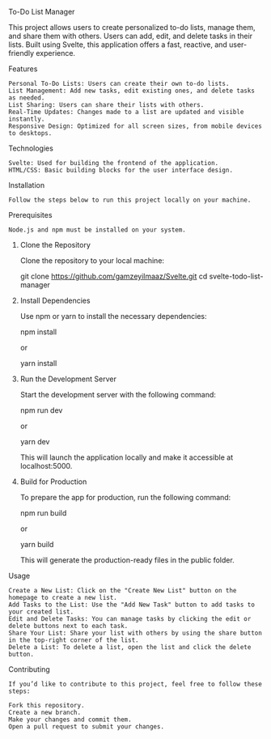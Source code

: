 
To-Do List Manager

This project allows users to create personalized to-do lists, manage them, and share them with others.
Users can add, edit, and delete tasks in their lists. Built using Svelte, this application offers a fast, reactive, and user-friendly experience.

Features

    Personal To-Do Lists: Users can create their own to-do lists.
    List Management: Add new tasks, edit existing ones, and delete tasks as needed.
    List Sharing: Users can share their lists with others.
    Real-Time Updates: Changes made to a list are updated and visible instantly.
    Responsive Design: Optimized for all screen sizes, from mobile devices to desktops.

 Technologies

    Svelte: Used for building the frontend of the application.
    HTML/CSS: Basic building blocks for the user interface design.

Installation

    Follow the steps below to run this project locally on your machine.

Prerequisites

    Node.js and npm must be installed on your system.

1. Clone the Repository

    Clone the repository to your local machine:

    git clone https://github.com/gamzeyilmaaz/Svelte.git
    cd svelte-todo-list-manager

2. Install Dependencies

    Use npm or yarn to install the necessary dependencies:

    npm install

    or

    yarn install

3. Run the Development Server

    Start the development server with the following command:

    npm run dev

    or

    yarn dev

    This will launch the application locally and make it accessible at localhost:5000.

4. Build for Production

    To prepare the app for production, run the following command:

    npm run build

    or

    yarn build

    This will generate the production-ready files in the public folder.

Usage

    Create a New List: Click on the "Create New List" button on the homepage to create a new list.
    Add Tasks to the List: Use the "Add New Task" button to add tasks to your created list.
    Edit and Delete Tasks: You can manage tasks by clicking the edit or delete buttons next to each task.
    Share Your List: Share your list with others by using the share button in the top-right corner of the list.
    Delete a List: To delete a list, open the list and click the delete button.

Contributing

    If you’d like to contribute to this project, feel free to follow these steps:

    Fork this repository.
    Create a new branch.
    Make your changes and commit them.
    Open a pull request to submit your changes.